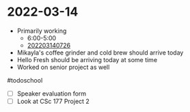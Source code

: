 # 2022-03-14
- Primarily working
	- 6:00-5:00
	- [202203140726](202203140726.md)
- Mikayla's coffee grinder and cold brew should arrive today
- Hello Fresh should be arriving today at some time
- Worked on senior project as well

#todoschool 
- [ ] Speaker evaluation form
- [ ] Look at CSc 177 Project 2